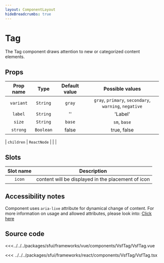 ```yaml
---
layout: ComponentLayout
hideBreadcrumbs: true
---
```

# Tag

The Tag component draws attention to new or categorized content elements.

<Generate />

## Props

|   Prop name    |   Type   | Default value | Possible values |
|:--------------:|:--------:|:-------------:|:---------------:|
| `variant`      |`String`  | `gray`            | `gray`, `primary`, `secondary`, `warning`, `negative` |
| `label`      | `String`  | ''           | 'Label' |
| `size`         |  `String` | `base`        | `sm`, `base`                                   |
| `strong`        | `Boolean`  | false        | true, false                                     |
<!-- react -->
| `children`        | `ReactNode`  |       |                                     |
<!-- end react -->

<!-- vue -->
## Slots

|   Slot name    |        Description        |
|:--------------:|:-------------------------:|
| `icon`      |   content will be displayed in the placement of icon  |
<!-- end vue -->

## Accessibility notes

Component uses `aria-live` attribute for dynamical change of content. For more information on usage and allowed attributes, please look into: [Click here](https://developer.mozilla.org/en-US/docs/Web/Accessibility/ARIA/ARIA_Live_Regions) 

## Source code

<!-- vue -->
<<<../../../packages/sfui/frameworks/vue/components/VsfTag/VsfTag.vue
<!-- end vue -->
<!-- react -->
<<< ../../../packages/sfui/frameworks/react/components/VsfTag/VsfTag.tsx
<!-- end react -->

